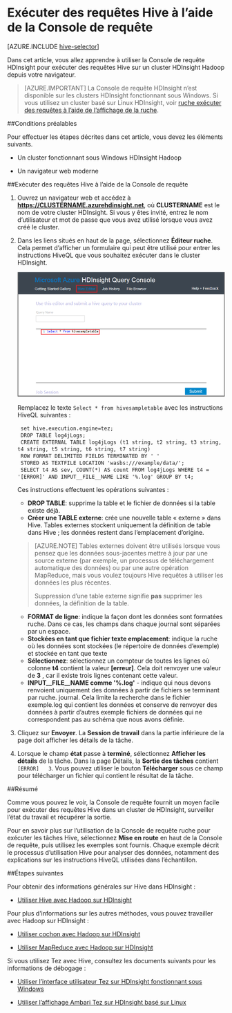 <properties
   pageTitle="Utiliser Hadoop Hive dans la Console de requête en HDInsight | Microsoft Azure"
   description="Découvrez comment utiliser la Console de requête basée sur le web pour exécuter des requêtes Hive sur un cluster HDInsight Hadoop depuis votre navigateur."
   services="hdinsight"
   documentationCenter=""
   authors="Blackmist"
   manager="jhubbard"
   editor="cgronlun"
    tags="azure-portal"/>

<tags
   ms.service="hdinsight"
   ms.devlang="na"
   ms.topic="article"
   ms.tgt_pltfrm="na"
   ms.workload="big-data"
   ms.date="09/20/2016"
   ms.author="larryfr"/>

# <a name="run-hive-queries-using-the-query-console"></a>Exécuter des requêtes Hive à l’aide de la Console de requête

[AZURE.INCLUDE [hive-selector](../../includes/hdinsight-selector-use-hive.md)]

Dans cet article, vous allez apprendre à utiliser la Console de requête HDInsight pour exécuter des requêtes Hive sur un cluster HDInsight Hadoop depuis votre navigateur.

> [AZURE.IMPORTANT] La Console de requête HDInsight n’est disponible sur les clusters HDInsight fonctionnant sous Windows. Si vous utilisez un cluster basé sur Linux HDInsight, voir [ruche exécuter des requêtes à l’aide de l’affichage de la ruche](hdinsight-hadoop-use-hive-ambari-view.md).


##<a id="prereq"></a>Conditions préalables

Pour effectuer les étapes décrites dans cet article, vous devez les éléments suivants.

* Un cluster fonctionnant sous Windows HDInsight Hadoop

* Un navigateur web moderne

##<a id="run"></a>Exécuter des requêtes Hive à l’aide de la Console de requête

1. Ouvrez un navigateur web et accédez à __https://CLUSTERNAME.azurehdinsight.net__, où __CLUSTERNAME__ est le nom de votre cluster HDInsight. Si vous y êtes invité, entrez le nom d’utilisateur et mot de passe que vous avez utilisé lorsque vous avez créé le cluster.


2. Dans les liens situés en haut de la page, sélectionnez **Éditeur ruche**. Cela permet d’afficher un formulaire qui peut être utilisé pour entrer les instructions HiveQL que vous souhaitez exécuter dans le cluster HDInsight.

    ![l’éditeur hive](./media/hdinsight-hadoop-use-hive-query-console/queryconsole.png)

    Remplacez le texte `Select * from hivesampletable` avec les instructions HiveQL suivantes :

        set hive.execution.engine=tez;
        DROP TABLE log4jLogs;
        CREATE EXTERNAL TABLE log4jLogs (t1 string, t2 string, t3 string, t4 string, t5 string, t6 string, t7 string)
        ROW FORMAT DELIMITED FIELDS TERMINATED BY ' '
        STORED AS TEXTFILE LOCATION 'wasbs:///example/data/';
        SELECT t4 AS sev, COUNT(*) AS count FROM log4jLogs WHERE t4 = '[ERROR]' AND INPUT__FILE__NAME LIKE '%.log' GROUP BY t4;

    Ces instructions effectuent les opérations suivantes :

    * **DROP TABLE**: supprime la table et le fichier de données si la table existe déjà.
    * **Créer une TABLE externe**: crée une nouvelle table « externe » dans Hive. Tables externes stockent uniquement la définition de table dans Hive ; les données restent dans l’emplacement d’origine.

    > [AZURE.NOTE] Tables externes doivent être utilisés lorsque vous pensez que les données sous-jacentes mettre à jour par une source externe (par exemple, un processus de téléchargement automatique des données) ou par une autre opération MapReduce, mais vous voulez toujours Hive requêtes à utiliser les données les plus récentes.
    >
    > Suppression d’une table externe signifie **pas** supprimer les données, la définition de la table.

    * **FORMAT de ligne**: indique la façon dont les données sont formatées ruche. Dans ce cas, les champs dans chaque journal sont séparées par un espace.
    * **Stockées en tant que fichier texte emplacement**: indique la ruche où les données sont stockées (le répertoire de données d’exemple) et stockée en tant que texte
    * **Sélectionnez**: sélectionnez un compteur de toutes les lignes où colonne **t4** contient la valeur **[erreur]**. Cela doit renvoyer une valeur de **3** , car il existe trois lignes contenant cette valeur.
    * **INPUT__FILE__NAME comme '%.log'** - indique qui nous devons renvoient uniquement des données à partir de fichiers se terminant par ruche. journal. Cela limite la recherche dans le fichier exemple.log qui contient les données et conserve de renvoyer des données à partir d’autres exemple fichiers de données qui ne correspondent pas au schéma que nous avons définie.

2. Cliquez sur **Envoyer**. La **Session de travail** dans la partie inférieure de la page doit afficher les détails de la tâche.

3. Lorsque le champ **état** passe à **terminé**, sélectionnez **Afficher les détails** de la tâche. Dans la page Détails, la **Sortie des tâches** contient `[ERROR]   3`. Vous pouvez utiliser le bouton **Télécharger** sous ce champ pour télécharger un fichier qui contient le résultat de la tâche.


##<a id="summary"></a>Résumé

Comme vous pouvez le voir, la Console de requête fournit un moyen facile pour exécuter des requêtes Hive dans un cluster de HDInsight, surveiller l’état du travail et récupérer la sortie.

Pour en savoir plus sur l’utilisation de la Console de requête ruche pour exécuter les tâches Hive, sélectionnez **Mise en route** en haut de la Console de requête, puis utilisez les exemples sont fournis. Chaque exemple décrit le processus d’utilisation Hive pour analyser des données, notamment des explications sur les instructions HiveQL utilisées dans l’échantillon.

##<a id="nextsteps"></a>Étapes suivantes

Pour obtenir des informations générales sur Hive dans HDInsight :

* [Utiliser Hive avec Hadoop sur HDInsight](hdinsight-use-hive.md)

Pour plus d’informations sur les autres méthodes, vous pouvez travailler avec Hadoop sur HDInsight :

* [Utiliser cochon avec Hadoop sur HDInsight](hdinsight-use-pig.md)

* [Utiliser MapReduce avec Hadoop sur HDInsight](hdinsight-use-mapreduce.md)

Si vous utilisez Tez avec Hive, consultez les documents suivants pour les informations de débogage :

* [Utiliser l’interface utilisateur Tez sur HDInsight fonctionnant sous Windows](hdinsight-debug-tez-ui.md)

* [Utiliser l’affichage Ambari Tez sur HDInsight basé sur Linux](hdinsight-debug-ambari-tez-view.md)

[1]: ../HDInsight/hdinsight-hadoop-visual-studio-tools-get-started.md

[hdinsight-sdk-documentation]: http://msdnstage.redmond.corp.microsoft.com/library/dn479185.aspx

[azure-purchase-options]: http://azure.microsoft.com/pricing/purchase-options/
[azure-member-offers]: http://azure.microsoft.com/pricing/member-offers/
[azure-free-trial]: http://azure.microsoft.com/pricing/free-trial/

[apache-tez]: http://tez.apache.org
[apache-hive]: http://hive.apache.org/
[apache-log4j]: http://en.wikipedia.org/wiki/Log4j
[hive-on-tez-wiki]: https://cwiki.apache.org/confluence/display/Hive/Hive+on+Tez
[import-to-excel]: http://azure.microsoft.com/documentation/articles/hdinsight-connect-excel-power-query/


[hdinsight-use-oozie]: hdinsight-use-oozie.md
[hdinsight-analyze-flight-data]: hdinsight-analyze-flight-delay-data.md



[hdinsight-storage]: hdinsight-hadoop-use-blob-storage.md

[hdinsight-provision]: hdinsight-provision-clusters.md
[hdinsight-submit-jobs]: hdinsight-submit-hadoop-jobs-programmatically.md
[hdinsight-upload-data]: hdinsight-upload-data.md
[hdinsight-get-started]: hdinsight-hadoop-linux-tutorial-get-started.md

[Powershell-install-configure]: powershell-install-configure.md
[powershell-here-strings]: http://technet.microsoft.com/library/ee692792.aspx


[img-hdi-hive-powershell-output]: ./media/hdinsight-use-hive/HDI.Hive.PowerShell.Output.png
